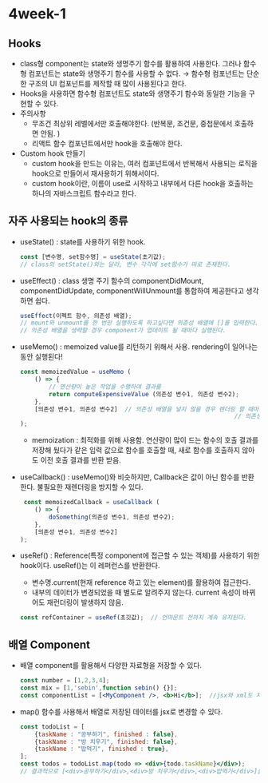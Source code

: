 # 4week-1

## Hooks

- class형 component는 state와 생명주기 함수를 활용하여 사용한다. 그러나 함수형 컴포넌트는 state와 생명주기 함수를 사용할 수 없다. → 함수형 컴포넌트는 단순한 구조의 UI 컴포넌트를 제작할 때 많이 사용된다고 한다.
- Hooks을 사용하면 함수형 컴포넌트도 state와 생명주기 함수와 동일한 기능을 구현할 수 있다.
- 주의사항
    - 무조건 최상위 레벨에서만 호출해야한다. (반복문, 조건문, 중첩문에서 호출하면 안됨. )
    - 리액트 함수 컴포넌트에서만 hook을 호출해야 한다.
- Custom hook 만들기
    - custom hook을 만드는 이유는, 여러 컴포넌트에서 반복해서 사용되는 로직을 hook으로 만들어서 재사용하기 위해서이다.
    - custom hook이란, 이름이 use로 시작하고 내부에서 다른 hook을 호출하는 하나의 자바스크립트 함수라고 한다.

## 자주 사용되는 hook의 종류

- useState() : state를 사용하기 위한 hook.
    
    ```jsx
    const [변수명, set함수명] = useState(초기값);
    // class의 setState()와는 달리, 변수 각각에 set함수가 따로 존재한다.  
    ```
    
- useEffect() : class 생명 주기 함수의 componentDidMount, componentDidUpdate, componentWillUnmount를 통합하여 제공한다고 생각하면 쉽다.
    
    ```jsx
    useEffect(이펙트 함수, 의존성 배열); 
    // mount와 unmount를 한 번만 실행하도록 하고싶다면 의존성 배열에 []를 입력한다. 
    // 의존성 배열을 생략할 경우 component가 업데이트 될 때마다 실행된다. 
    ```
    
- useMemo() : memoized value를 리턴하기 위해서 사용. rendering이 일어나는 동안 실행된다!
    
    ```jsx
    const memoizedValue = useMemo (
    	() => {
    		// 연산량이 높은 작업을 수행하여 결과를
    		return computeExpensiveValue (의존성 변수1, 의존성 변수2);	
    	},
    	[의존성 변수1, 의존성 변수2]  // 의존성 배열을 넣지 않을 경우 렌더링 할 때마다 함수가 실행됨
    															// 의존성 배열이 빈 배열이면 mount 될떄만 creat가 실행
    );
    ```
    
    - memoization : 최적화를 위해 사용함. 연산량이 많이 드는 함수의 호출 결과를 저장해 뒀다가 같은 입력 값으로 함수를 호출할 때, 새로 함수를 호출하지 않아도 이전 호출 결과를 반환 받음.
- useCallback() : useMemo()와 비슷하지만, Callback은 값이 아닌 함수를 반환한다. 불필요한 재렌더링을 방지할 수 있다.
    
    ```jsx
     const memoizedCallback = useCallback (
    	() => {
    		doSomething(의존성 변수1, 의존성 변수2);
    	},
    	[의존성 변수1, 의존성 변수2]
    );
    ```
    
- useRef() : Reference(특정 component에 접근할 수 있는 객체)를 사용하기 위한 hook이다. useRef()는 이 레퍼런스를 반환한다.
    - 변수명.current(현재 reference 하고 있는 element)를 활용하여 접근한다.
    - 내부의 데이터가 변경되었을 때 별도로 알려주지 않는다. current 속성이 바뀌어도 재런더링이  발생하지 않음.
    
    ```jsx
    const refContainer = useRef(초깃값);  // 언마운트 전까지 계속 유지된다. 
    ```
    

## 배열 Component

- 배열 component를 활용해서 다양한 자료형을 저장할 수 있다.
    
    ```jsx
    const number = [1,2,3,4];   
    const mix = [1,'sebin',function sebin() {}];   
    const componentList = [<MyComponent />, <b>Hi</b>];  //jsx와 xml도 저장이 가능하다
    ```
    
- map() 함수를 사용해서 배열로 저장된 데이터를 jsx로 변경할 수 있다.
    
    ```jsx
    const todoList = [
    	{taskName : "공부하기", finished : false},
    	{taskName : "방 치우기", finished: false},
    	{taskName : "밥먹기", finished : true},
    ];
    const todos = todoList.map(todo => <div>{todo.taskName}</div>);
    // 결과적으로 [<div>공부하기</div>,<div>방 치우기</div>,<div>밥먹기</div>]를 반환한다.
    ```